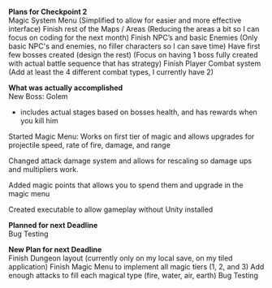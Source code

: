 **Plans for Checkpoint 2**  
Magic System Menu (Simplified to allow for easier and more effective interface)
Finish rest of the Maps / Areas (Reducing the areas a bit so I can focus on coding for the next month) 
Finish NPC’s and basic Enemies (Only basic NPC's and enemies, no filler characters so I can save time)
Have first few bosses created (design the rest)  (Focus on having 1 boss fully created with actual battle sequence that has strategy)
Finish Player Combat system  (Add at least the 4 different combat types, I currently have 2)

**What was actually accomplished**  
New Boss: Golem
- includes actual stages based on bosses health, and has rewards when you kill him

Started Magic Menu: Works on first tier of magic and allows upgrades for projectile speed, rate of fire, damage, and range

Changed attack damage system and allows for rescaling so damage ups and multipliers work. 

Added magic points that allows you to spend them and upgrade in the magic menu

Created executable to allow gameplay without Unity installed

**Planned for next Deadline**  
Bug Testing

**New Plan for next Deadline**   
Finish Dungeon layout (currently only on my local save, on my tiled application)
Finish Magic Menu to implement all magic tiers (1, 2, and 3)
Add enough attacks to fill each magical type (fire, water, air, earth)
Bug Testing
